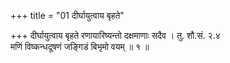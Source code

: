 +++
title = "01 दीर्घायुत्वाय बृहते"

+++
दीर्घायुत्वाय बृहते रणायारिष्यन्तो दक्षमाणाः सदैव । तु. शौ.सं. २.४  
मणिं विष्कन्धदूषणं जङ्गिडं बिभृमो वयम् ॥ १ ॥